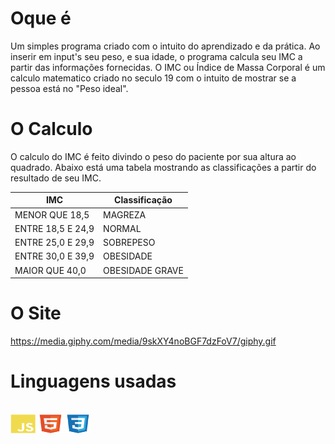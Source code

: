# Oque é
Um simples programa criado com o intuito do aprendizado e da prática. Ao inserir em input's seu peso, e sua idade, o programa calcula seu IMC a partir das informações fornecidas.
O IMC ou Índice de Massa Corporal é um calculo matematico criado no seculo 19 com o intuito de mostrar se a pessoa está no "Peso ideal".
# O Calculo
O calculo do IMC é feito divindo o peso do paciente por sua altura ao quadrado.
Abaixo está uma tabela mostrando as classificações a partir do resultado de seu IMC.

| IMC  | Classificação |
| ------------- | ------------- |
| MENOR QUE 18,5  | MAGREZA  |
| ENTRE 18,5 E 24,9  | NORMAL  |
| ENTRE 25,0 E 29,9  | SOBREPESO  |
| ENTRE 30,0 E 39,9  | OBESIDADE  |
| MAIOR QUE 40,0  | OBESIDADE GRAVE  |

# O Site
https://media.giphy.com/media/9skXY4noBGF7dzFoV7/giphy.gif


# Linguagens usadas
<div style="display: inline_block"><br>
  <img align="center" alt="T-Js" height="30" width="40" src="https://raw.githubusercontent.com/devicons/devicon/master/icons/javascript/javascript-plain.svg">
  <img align="center" alt="T-HTML" height="30" width="40" src="https://raw.githubusercontent.com/devicons/devicon/master/icons/html5/html5-original.svg">
  <img align="center" alt="T-CSS" height="30" width="40" src="https://raw.githubusercontent.com/devicons/devicon/master/icons/css3/css3-original.svg">
</div>
